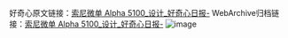 好奇心原文链接：[索尼微单 Alpha 5100_设计_好奇心日报-](https://www.qdaily.com/articles/2224.html)
WebArchive归档链接：[索尼微单 Alpha 5100_设计_好奇心日报-](http://web.archive.org/web/20190623150958/https://www.qdaily.com/articles/2224.html)
![image](http://ww3.sinaimg.cn/large/007d5XDply1g3vbwwqpxnj30u02xeh8z)